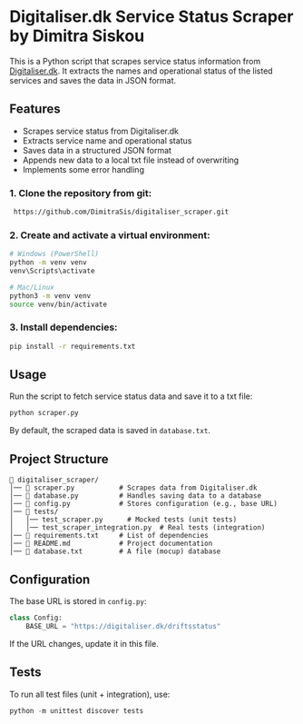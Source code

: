 # Digitaliser.dk Service Status Scraper by Dimitra Siskou

This is a Python script that scrapes service status information from [Digitaliser.dk](https://digitaliser.dk/driftsstatus). It extracts the names and operational status of the listed services and saves the data in JSON format.

## Features
- Scrapes service status from Digitaliser.dk
- Extracts service name and operational status
- Saves data in a structured JSON format
- Appends new data to a local txt file instead of overwriting
- Implements some error handling


### 1. Clone the repository from git:
```bash
 https://github.com/DimitraSis/digitaliser_scraper.git

```

### 2. Create and activate a virtual environment:
```bash
# Windows (PowerShell)
python -m venv venv
venv\Scripts\activate

# Mac/Linux
python3 -m venv venv
source venv/bin/activate
```

### 3. Install dependencies:
```bash
pip install -r requirements.txt
```

## Usage

Run the script to fetch service status data and save it to a txt file:
```bash
python scraper.py
```

By default, the scraped data is saved in `database.txt`.

## Project Structure
```
📂 digitaliser_scraper/
│── 📄 scraper.py           # Scrapes data from Digitaliser.dk
│── 📄 database.py          # Handles saving data to a database
│── 📄 config.py            # Stores configuration (e.g., base URL)
│── 📄 tests/
│   │── test_scraper.py      # Mocked tests (unit tests)
│   │── test_scraper_integration.py  # Real tests (integration)
│── 📄 requirements.txt     # List of dependencies
│── 📄 README.md            # Project documentation
│── 📄 database.txt         # A file (mocup) database
```

## Configuration

The base URL is stored in `config.py`:
```python
class Config:
    BASE_URL = "https://digitaliser.dk/driftsstatus"
```
If the URL changes, update it in this file.


## Tests

To run all test files (unit + integration), use:
```python
python -m unittest discover tests
```

